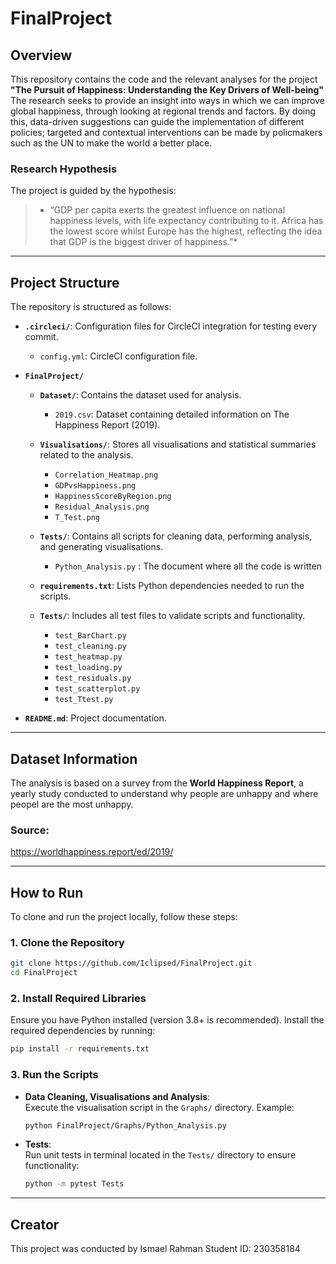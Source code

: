# FinalProject

## Overview

This repository contains the code and the relevant analyses for the project **"The Pursuit of Happiness: Understanding the Key Drivers of Well-being"** The research seeks to provide an insight into ways in which we can improve global happiness, through looking at regional trends and factors. By doing this, data-driven suggestions can guide the implementation of different policies; targeted and contextual interventions can be made by policmakers such as the UN to make the world a better place.

### Research Hypothesis

The project is guided by the hypothesis:
> * “GDP per capita exerts the greatest influence on national happiness levels, with life expectancy contributing to it. Africa has the lowest score whilst Europe has the highest, reflecting the idea that GDP is the biggest driver of happiness.”*

---

## Project Structure

The repository is structured as follows:

- **`.circleci/`**: Configuration files for CircleCI integration for testing every commit.
  - `config.yml`: CircleCI configuration file.

- **`FinalProject/`**
  - **`Dataset/`**: Contains the dataset used for analysis.
    - `2019.csv`: Dataset containing detailed information on The Happiness Report (2019).

  - **`Visualisations/`**: Stores all visualisations and statistical summaries related to the analysis.
    - `Correlation_Heatmap.png`
    - `GDPvsHappiness.png`
    - `HappinessScoreByRegion.png`
    - `Residual_Analysis.png`
    - `T_Test.png`

  - **`Tests/`**: Contains all scripts for cleaning data, performing analysis, and generating visualisations.
    - `Python_Analysis.py` : The document where all the code is written
      
  - **`requirements.txt`**: Lists Python dependencies needed to run the scripts.

  - **`Tests/`**: Includes all test files to validate scripts and functionality.
    - `test_BarChart.py`
    - `test_cleaning.py`
    - `test_heatmap.py`
    - `test_loading.py`
    - `test_residuals.py`
    - `test_scatterplot.py`
    - `test_Ttest.py`

- **`README.md`**: Project documentation.

---

## Dataset Information

The analysis is based on a survey from the **World Happiness Report**, a yearly study conducted to understand why people are unhappy and where peopel are the most unhappy.

### Source: 

https://worldhappiness.report/ed/2019/


---

## How to Run

To clone and run the project locally, follow these steps:

### 1. Clone the Repository
```bash
git clone https://github.com/Iclipsed/FinalProject.git
cd FinalProject
```

### 2. Install Required Libraries
Ensure you have Python installed (version 3.8+ is recommended). Install the required dependencies by running:
```bash
pip install -r requirements.txt
```

### 3. Run the Scripts

- **Data Cleaning, Visualisations and Analysis**:  
  Execute the visualisation script in the `Graphs/` directory. Example:
  ```bash
  python FinalProject/Graphs/Python_Analysis.py
  ```

- **Tests**:  
  Run unit tests in terminal located in the `Tests/` directory to ensure functionality:
  ```bash
  python -m pytest Tests    
  ```

---

## Creator
This project was conducted by Ismael Rahman
Student ID: 230358184

